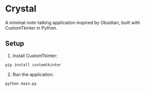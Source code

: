 # Crystal

A minimal note-talking application inspired by Obsidian, built with CustomTkinter in Python.

## Setup
1. Install CustomTkinter:
```bash
pip install customtkinter
```
2. Run the application:
```bash
python main.py
```